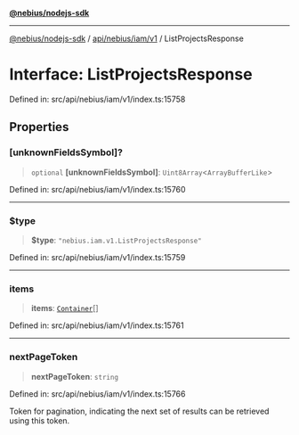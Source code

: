 [**@nebius/nodejs-sdk**](../../../../../README.md)

***

[@nebius/nodejs-sdk](../../../../../README.md) / [api/nebius/iam/v1](../README.md) / ListProjectsResponse

# Interface: ListProjectsResponse

Defined in: src/api/nebius/iam/v1/index.ts:15758

## Properties

### \[unknownFieldsSymbol\]?

> `optional` **\[unknownFieldsSymbol\]**: `Uint8Array`\<`ArrayBufferLike`\>

Defined in: src/api/nebius/iam/v1/index.ts:15760

***

### $type

> **$type**: `"nebius.iam.v1.ListProjectsResponse"`

Defined in: src/api/nebius/iam/v1/index.ts:15759

***

### items

> **items**: [`Container`](Container.md)[]

Defined in: src/api/nebius/iam/v1/index.ts:15761

***

### nextPageToken

> **nextPageToken**: `string`

Defined in: src/api/nebius/iam/v1/index.ts:15766

Token for pagination, indicating the next set of results can be retrieved using this token.
